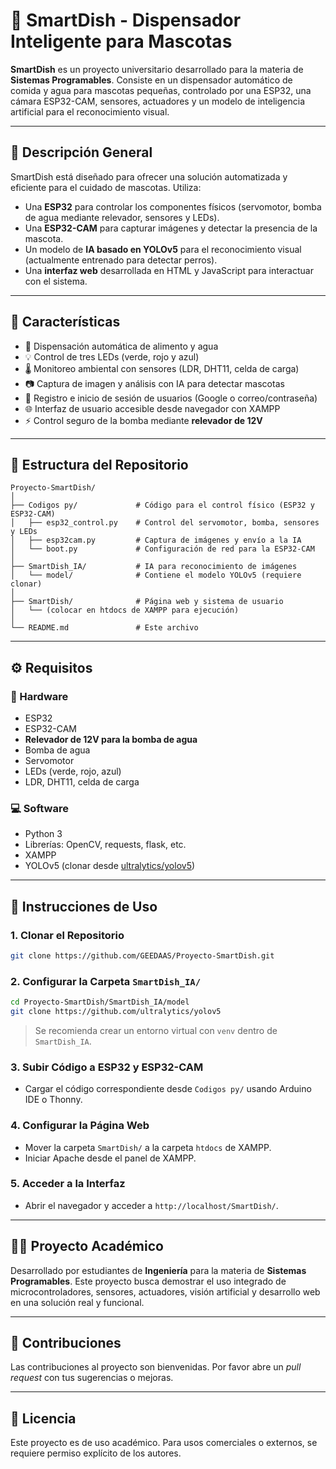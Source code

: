 
# 🐾 SmartDish - Dispensador Inteligente para Mascotas

**SmartDish** es un proyecto universitario desarrollado para la materia de **Sistemas Programables**. Consiste en un dispensador automático de comida y agua para mascotas pequeñas, controlado por una ESP32, una cámara ESP32-CAM, sensores, actuadores y un modelo de inteligencia artificial para el reconocimiento visual.

---

## 📌 Descripción General

SmartDish está diseñado para ofrecer una solución automatizada y eficiente para el cuidado de mascotas. Utiliza:

- Una **ESP32** para controlar los componentes físicos (servomotor, bomba de agua mediante relevador, sensores y LEDs).
- Una **ESP32-CAM** para capturar imágenes y detectar la presencia de la mascota.
- Un modelo de **IA basado en YOLOv5** para el reconocimiento visual (actualmente entrenado para detectar perros).
- Una **interfaz web** desarrollada en HTML y JavaScript para interactuar con el sistema.

---

## 🧠 Características

- 🥣 Dispensación automática de alimento y agua  
- 💡 Control de tres LEDs (verde, rojo y azul)  
- 🌡️ Monitoreo ambiental con sensores (LDR, DHT11, celda de carga)  
- 📷 Captura de imagen y análisis con IA para detectar mascotas  
- 🔐 Registro e inicio de sesión de usuarios (Google o correo/contraseña)  
- 🌐 Interfaz de usuario accesible desde navegador con XAMPP  
- ⚡ Control seguro de la bomba mediante **relevador de 12V**

---

## 📁 Estructura del Repositorio

```
Proyecto-SmartDish/
│
├── Codigos py/             # Código para el control físico (ESP32 y ESP32-CAM)
│   ├── esp32_control.py    # Control del servomotor, bomba, sensores y LEDs
│   ├── esp32cam.py         # Captura de imágenes y envío a la IA
│   └── boot.py             # Configuración de red para la ESP32-CAM
│
├── SmartDish_IA/           # IA para reconocimiento de imágenes
│   └── model/              # Contiene el modelo YOLOv5 (requiere clonar)
│
├── SmartDish/              # Página web y sistema de usuario
│   └── (colocar en htdocs de XAMPP para ejecución)
│
└── README.md               # Este archivo
```

---

## ⚙️ Requisitos

### 🧰 Hardware
- ESP32  
- ESP32-CAM  
- **Relevador de 12V para la bomba de agua**  
- Bomba de agua  
- Servomotor  
- LEDs (verde, rojo, azul)  
- LDR, DHT11, celda de carga  

### 💻 Software
- Python 3  
- Librerías: OpenCV, requests, flask, etc.  
- XAMPP  
- YOLOv5 (clonar desde [ultralytics/yolov5](https://github.com/ultralytics/yolov5))  

---

## 🚀 Instrucciones de Uso

### 1. Clonar el Repositorio

```bash
git clone https://github.com/GEEDAAS/Proyecto-SmartDish.git
```

### 2. Configurar la Carpeta `SmartDish_IA/`

```bash
cd Proyecto-SmartDish/SmartDish_IA/model
git clone https://github.com/ultralytics/yolov5
```

> Se recomienda crear un entorno virtual con `venv` dentro de `SmartDish_IA`.

### 3. Subir Código a ESP32 y ESP32-CAM

- Cargar el código correspondiente desde `Codigos py/` usando Arduino IDE o Thonny.

### 4. Configurar la Página Web

- Mover la carpeta `SmartDish/` a la carpeta `htdocs` de XAMPP.  
- Iniciar Apache desde el panel de XAMPP.

### 5. Acceder a la Interfaz

- Abrir el navegador y acceder a `http://localhost/SmartDish/`.

---

## 👨‍🎓 Proyecto Académico

Desarrollado por estudiantes de **Ingeniería** para la materia de **Sistemas Programables**. Este proyecto busca demostrar el uso integrado de microcontroladores, sensores, actuadores, visión artificial y desarrollo web en una solución real y funcional.

---

## 🤝 Contribuciones

Las contribuciones al proyecto son bienvenidas. Por favor abre un *pull request* con tus sugerencias o mejoras.

---

## 📄 Licencia

Este proyecto es de uso académico. Para usos comerciales o externos, se requiere permiso explícito de los autores.
